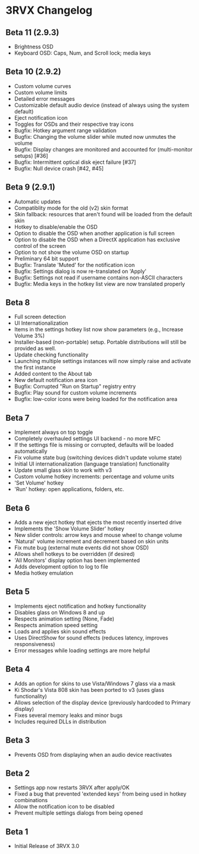 3RVX Changelog
==============

Beta 11 (2.9.3)
---------------
* Brightness OSD
* Keyboard OSD: Caps, Num, and Scroll lock; media keys

Beta 10 (2.9.2)
---------------
* Custom volume curves
* Custom volume limits
* Detailed error messages
* Customizable default audio device (instead of always using the system default)
* Eject notification icon
* Toggles for OSDs and their respective tray icons
* Bugfix: Hotkey argument range validation
* Bugfix: Changing the volume slider while muted now unmutes the volume
* Bugfix: Display changes are monitored and accounted for (multi-monitor setups) [#36]
* Bugfix: Intermittent optical disk eject failure [#37]
* Bugfix: Null device crash [#42, #45]

Beta 9 (2.9.1)
------
* Automatic updates
* Compatiblity mode for the old (v2) skin format
* Skin fallback: resources that aren't found will be loaded from the default skin
* Hotkey to disable/enable the OSD 
* Option to disable the OSD when another application is full screen
* Option to disable the OSD when a DirectX application has exclusive control of the screen
* Option to not show the volume OSD on startup
* Preliminary 64 bit support
* Bugfix: Translate 'Muted' for the notification icon
* Bugfix: Settings dialog is now re-translated on 'Apply'
* Bugfix: Settings not read if username contains non-ASCII characters
* Bugfix: Media keys in the hotkey list view are now translated properly

Beta 8
------
* Full screen detection
* UI Internationalization
* Items in the settings hotkey list now show parameters (e.g., Increase Volume 3%)
* Installer-based (non-portable) setup. Portable distributions will still be provided as well.
* Update checking functionality
* Launching multiple settings instances will now simply raise and activate the first instance
* Added content to the About tab
* New default notification area icon
* Bugfix: Corrupted "Run on Startup" registry entry
* Bugfix: Play sound for custom volume increments
* Bugfix: low-color icons were being loaded for the notification area

Beta 7
------
* Implement always on top toggle
* Completely overhauled settings UI backend - no more MFC
* If the settings file is missing or corrupted, defaults will be loaded automatically
* Fix volume state bug (switching devices didn't update volume state)
* Initial UI internationalization (language translation) functionality
* Update small glass skin to work with v3
* Custom volume hotkey increments: percentage and volume units
* 'Set Volume' hotkey
* 'Run' hotkey: open applications, folders, etc.

Beta 6
------
* Adds a new eject hotkey that ejects the most recently inserted drive
* Implements the 'Show Volume Slider' hotkey
* New slider controls: arrow keys and mouse wheel to change volume
* 'Natural' volume increment and decrement based on skin units
* Fix mute bug (external mute events did not show OSD)
* Allows shell hotkeys to be overridden (if desired)
* 'All Monitors' display option has been implemented
* Adds development option to log to file
* Media hotkey emulation

Beta 5
------
* Implements eject notification and hotkey functionality
* Disables glass on Windows 8 and up
* Respects animation setting (None, Fade)
* Respects animation speed setting
* Loads and applies skin sound effects
* Uses DirectShow for sound effects (reduces latency, improves responsiveness)
* Error messages while loading settings are more helpful

Beta 4
------
* Adds an option for skins to use Vista/Windows 7 glass via a mask
* Ki Shodar's Vista 808 skin has been ported to v3 (uses glass functionality)
* Allows selection of the display device (previously hardcoded to Primary display)
* Fixes several memory leaks and minor bugs
* Includes required DLLs in distribution

Beta 3
------
* Prevents OSD from displaying when an audio device reactivates

Beta 2
------
* Settings app now restarts 3RVX after apply/OK
* Fixed a bug that prevented 'extended keys' from being used in hotkey combinations
* Allow the notification icon to be disabled
* Prevent multiple settings dialogs from being opened

Beta 1
------
* Initial Release of 3RVX 3.0
